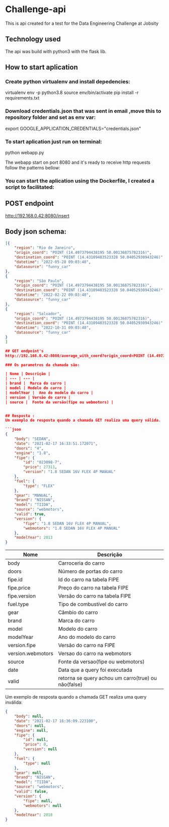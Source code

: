 # Challenge-api
This is api created for a test for the Data Engineering Challenge at Jobsity


## Technology used
The api was build with python3 with the flask lib.

## How to start aplication
### Create python virtualenv and install depedencies:
virtualenv env -p python3.8
source env/bin/activate 
pip install -r requirements.txt

### Download credentials.json  that was sent in email ,move this to repository folder and set as env var:
export GOOGLE_APPLICATION_CREDENTIALS="credentials.json"

### To start aplication just run on terminal:

python webapp.py

The webapp start on port 8080 and it's ready to receive http requests follow the patterns bellow:

### You can start the aplication using the Dockerfile, I created a script to facilitated:



## POST endpoint
http://192.168.0.42:8080/insert

## Body json schema:
```json
[{
    "region": "Rio de Janeiro",
    "origin_coord": "POINT (14.4973794438195 50.00136875782316)",
    "destination_coord": "POINT (14.43109483523328 50.04052930943246)",
    "datetime": "2022-05-28 09:03:40",
    "datasource": "funny_car"
},
{
    "region": "São Paulo",
    "origin_coord": "POINT (14.4973794438195 50.00136875782316)",
    "destination_coord": "POINT (14.43109483523328 50.04052930943246)",
    "datetime": "2022-02-22 09:03:40",
    "datasource": "funny_car"
},
{
    "region": "Salvador",
    "origin_coord": "POINT (14.4973794438195 50.00136875782316)",
    "destination_coord": "POINT (14.43109483523328 50.04052930943246)",
    "datetime": "2022-10-31 09:03:40",
    "datasource": "funny_car"
}
]

## GET endpoint's
http://192.168.0.42:8080/average_with_coord?origin_coord=POINT (14.4973794438195 50.00136875782316)&destination_coord=POINT (14.6610239449707 50.07877245872595)

### Os parametros da chamada são:

| Nome | Descrição |
| --- | --- |
| brand |  Marca do carro |
| model | Modelo do carro |
| modelYear |  Ano do modelo do carro |
| version | Versão do carro |
| source |  Fonte da versão(fipe ou webmotors) |


## Resposta : 
Um exemplo de resposta quando a chamada GET realiza uma query válida.

```json
{
    "body": "SEDAN",
    "date": "2021-02-17 16:33:51.172071",
    "doors": "4",
    "engine": "1.8",
    "fipe": {
        "id": "023098-7",
        "price": 27311,
        "version": "1.8 SEDAN 16V FLEX 4P MANUAL"
    },
    "fuel": {
        "type": "FLEX"
    },
    "gear": "MANUAL",
    "brand": "NISSAN",
    "model": "TIIDA",
    "source": "webmotors",
    "valid": true,
    "version": {
        "fipe": "1.8 SEDAN 16V FLEX 4P MANUAL",
        "webmotors": "1.8 SEDAN 16V FLEX 4P MANUAL"
    },
    "modelYear": 2013
}
```

| Nome | Descrição |
| --- | --- |
| body | Carroceria do carro |
| doors | Número de portas do carro |
| fipe.id |  Id do carro na tabela FIPE |
| fipe.price | Preço do carro na tabela FIPE |
| fipe.version |  Versão do carro na tabela FIPE |
| fuel.type | Tipo de combustível do carro |
| gear | Câmbio do carro |
| brand |  Marca do carro |
| model | Modelo do carro |
| modelYear |  Ano do modelo do carro |
| version.fipe  |  Versão do carro na FIPE |
| version.webmotors |  Versao do carro na webmotors |
| source |  Fonte da versao(fipe ou webmotors) |
| date |  Data que a query foi executada |
| valid |  retorna se query achou um carro(true) ou não(false) |


Um exemplo de resposta quando a chamada GET realiza uma query inválida: 

```json
{
    "body": null,
    "date": "2021-02-17 16:36:09.223100",
    "doors": null,
    "engine": null,
    "fipe": {
        "id": null,
        "price": 0,
        "version": null
    },
    "fuel": {
        "type": null
    },
    "gear": null,
    "brand": "NISSAN",
    "model": "TIIDA",
    "source": "webmotors",
    "valid": false,
    "version": {
        "fipe": null,
        "webmotors": null
    },
    "modelYear": 2018
}
```